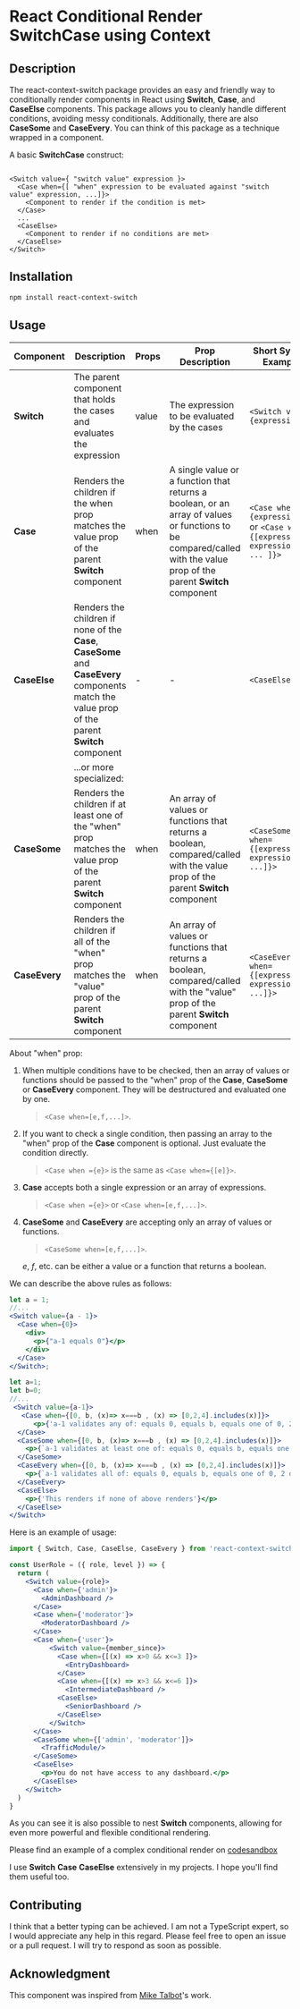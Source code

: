 # React Conditional Render SwitchCase using Context

## Description

The react-context-switch package provides an easy and friendly way to conditionally render components in React using **Switch**, **Case**, and **CaseElse** components.
This package allows you to cleanly handle different conditions, avoiding messy conditionals.
Additionally, there are also **CaseSome** and **CaseEvery**.
You can think of this package as a technique wrapped in a component.

A basic **SwitchCase** construct:

```code

<Switch value={ "switch value" expression }>
  <Case when={[ "when" expression to be evaluated against "switch value" expression, ...]}>
    <Component to render if the condition is met>
  </Case>
  ...
  <CaseElse>
    <Component to render if no conditions are met>
  </CaseElse>
</Switch>

```

## Installation

```bash
npm install react-context-switch
```

## Usage

| Component | Description | Props | Prop Description | Short Syntax Example |
| --- | --- | --- | --- | --- |
| **Switch** | The parent component that holds the cases and evaluates the expression | value | The expression to be evaluated by the cases | `<Switch value={expression}>` |
| **Case** | Renders the children if the when prop matches the value prop of the parent **Switch** component | when | A single value or a function that returns a boolean, or an array of values or functions to be compared/called with the value prop of the parent **Switch** component | `<Case when={expression}>` or `<Case when={[expression1, expression2, ... ]}>`  |
| **CaseElse** | Renders the children if none of the **Case**, **CaseSome** and **CaseEvery** components match the value prop of the parent **Switch** component | - | - | `<CaseElse>` |
|| ...or more specialized:   |  |  |  |
| **CaseSome** | Renders the children if at least one of the "when" prop matches the value prop of the parent **Switch** component | when | An array of values or functions that returns a boolean, compared/called with the value prop of the parent **Switch** component | `<CaseSome when={[expression1, expression2, ...]}>` |
| **CaseEvery** | Renders the children if all of the "when" prop matches the "value" prop of the parent **Switch** component | when | An array of values or functions that returns a boolean, compared/called with the "value" prop of the parent **Switch** component | `<CaseEvery when={[expression1, expression2, ...]}>` |

About "when" prop:

1. When multiple conditions have to be checked, then an array of values or functions should be passed to the "when" prop of the **Case**, **CaseSome** or **CaseEvery** component. They will be destructured and evaluated one by one.
    > ```<Case when=[e,f,...]>```.

2. If you want to check a single condition, then passing an array to the "when" prop of the **Case** component is optional. Just evaluate the condition directly.
    >```<Case when ={e}>``` is the same as ```<Case when={[e]}>```.

3. **Case** accepts both a single expression or an array of expressions.
    >```<Case when ={e}>``` or ```<Case when=[e,f,...]>```.

4. **CaseSome** and **CaseEvery** are accepting only an array of values or functions.
    >```<CaseSome when=[e,f,...]>```.

    *e*, *f*, etc. can be either a value or a function that returns a boolean.

We can describe the above rules as follows:

```jsx
let a = 1;
//...
<Switch value={a - 1}>
  <Case when={0}>
    <div>
      <p>{"a-1 equals 0"}</p>
    </div>
  </Case>
</Switch>;
```

```jsx
let a=1;
let b=0;
//...
 <Switch value={a-1}>
   <Case when={[0, b, (x)=> x===b , (x) => [0,2,4].includes(x)]}>
	  <p>{'a-1 validates any of: equals 0, equals b, equals one of 0, 2 or 4'}</p>
  </Case>
  <CaseSome when={[0, b, (x)=> x===b , (x) => [0,2,4].includes(x)]}>
    <p>{`a-1 validates at least one of: equals 0, equals b, equals one of 0, 2 or 4. Same as Case`}</p>
  </CaseSome>
  <CaseEvery when={[0, b, (x)=> x===b , (x) => [0,2,4].includes(x)]}>
    <p>{`a-1 validates all of: equals 0, equals b, equals one of 0, 2 or 4.`}</p>
  </CaseEvery>
  <CaseElse>
    <p>{'This renders if none of above renders'}</p>
  </CaseElse>
</Switch>
```

Here is an example of usage:

```jsx
import { Switch, Case, CaseElse, CaseEvery } from 'react-context-switch';

const UserRole = ({ role, level }) => {
  return (
    <Switch value={role}>
      <Case when={'admin'}>
        <AdminDashboard />
      </Case>
      <Case when={'moderator'}>
        <ModeratorDashboard />
      </Case>
      <Case when={'user'}>
          <Switch value={member_since}>
            <Case when={[(x) => x>0 && x<=3 ]}>
              <EntryDashboard>
            </Case>
            <Case when={[(x) => x>3 && x<=6 ]}>
              <IntermediateDashboard />
            <CaseElse>
              <SeniorDashboard />
            </CaseElse>
          </Switch>
      </Case>
      <CaseSome when={['admin', 'moderator']}>
        <TrafficModule/>
      </CaseSome>
      <CaseElse>
        <p>You do not have access to any dashboard.</p>
      </CaseElse>
    </Switch>
  )
}

```

As you can see it is also possible to nest **Switch** components, allowing for even more powerful and flexible conditional rendering.

Please find an example of a complex conditional render on [codesandbox](https://codesandbox.io/s/react-context-switch-an-example-290kxu)

I use **Switch** **Case** **CaseElse** extensively in my projects. I hope you'll find them useful too.

## Contributing

I think that a better typing can be achieved. I am not a TypeScript expert, so I would appreciate any help in this regard. Please feel free to open an issue or a pull request. I will try to respond as soon as possible.

## Acknowledgment

This component was inspired from [Mike Talbot](https://github.com/miketalbot)'s work.

